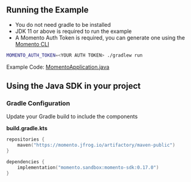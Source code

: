 ## Running the Example

- You do not need gradle to be installed
- JDK 11 or above is required to run the example
- A Momento Auth Token is required, you can generate one using the [Momento CLI](https://github.com/momentohq/momento-cli)


```bash
MOMENTO_AUTH_TOKEN=<YOUR AUTH TOKEN> ./gradlew run
```

Example Code: [MomentoApplication.java](lib/src/main/java/momento/client/example/MomentoCacheApplication.java)

## Using the Java SDK in your project

### Gradle Configuration

Update your Gradle build to include the components

**build.gradle.kts**

```kotlin
repositories {
    maven("https://momento.jfrog.io/artifactory/maven-public")
}

dependencies {
    implementation("momento.sandbox:momento-sdk:0.17.0")
}
```
